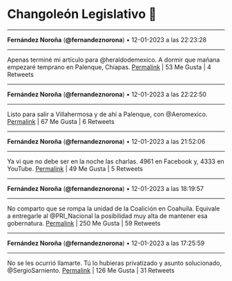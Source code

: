 # Changoleón Legislativo 🙈
*****
**Fernández Noroña** (**@fernandeznorona**) • 12-01-2023 a las 22:23:28
*****
Apenas terminé mi artículo para @heraldodemexico. A dormir que mañana empezaré temprano en Palenque, Chiapas.
[Permalink](https://twitter.com/fernandeznorona/status/1613783772687732738) | 53 Me Gusta | 4 Retweets
*****
**Fernández Noroña** (**@fernandeznorona**) • 12-01-2023 a las 22:22:50
*****
Listo para salir a Villahermosa y de ahí a Palenque, con @Aeromexico.
[Permalink](https://twitter.com/fernandeznorona/status/1613783610623934465) | 67 Me Gusta | 6 Retweets
*****
**Fernández Noroña** (**@fernandeznorona**) • 12-01-2023 a las 21:52:06
*****
Ya vi que no debe ser en la noche las charlas. 4961 en Facebook y, 4333 en YouTube.
[Permalink](https://twitter.com/fernandeznorona/status/1613775876432461826) | 49 Me Gusta | 5 Retweets
*****
**Fernández Noroña** (**@fernandeznorona**) • 12-01-2023 a las 18:19:57
*****
No comparto que se rompa la unidad de la Coalición en Coahuila. Equivale a entregarle al @PRI_Nacional la posibilidad muy alta de mantener esa gobernatura.
[Permalink](https://twitter.com/fernandeznorona/status/1613722487979638784) | 250 Me Gusta | 59 Retweets
*****
**Fernández Noroña** (**@fernandeznorona**) • 12-01-2023 a las 17:25:59
*****
No se les ocurrió llamarte. Tú lo hubieras privatizado y asunto solucionado, @SergioSarniento.
[Permalink](https://twitter.com/fernandeznorona/status/1613708908614254598) | 126 Me Gusta | 31 Retweets